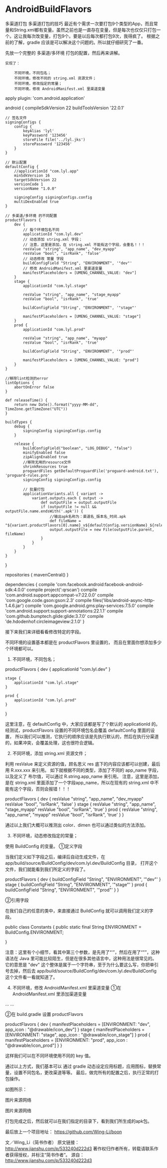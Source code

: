 # AndroidBuildFlavors
多渠道打包  多渠道打包的技巧
最近有个需求一次要打包9个类型的App，而且常量和String.xml都有变量。虽然之前也是一直存在变量，但是每次也仅仅只打包一个。这让我每次改变量，打包9个。要是以后每次都打包9次，我得疯了。
根据之前的了解，gradle 应该是可以解决这个问题的。所以就仔细研究了一番。

先放一个完整的 多渠道/多环境 打包的配置，然后再来讲解。

    实现了：

        不同环境，不同包名；
        不同环境，修改不同的 string.xml 资源文件；
        不同环境，修改指定的常量；
        不同环境，修改 AndroidManifest.xml 里渠道变量

apply plugin: 'com.android.application'

android {
    compileSdkVersion 22
    buildToolsVersion '22.0.1'

    // 签名文件
    signingConfigs {
        config {
            keyAlias 'lyl'
            keyPassword '123456'
            storeFile file('../lyl.jks')
            storePassword '123456'
        }
    }

    // 默认配置
    defaultConfig {
        //applicationId "com.lyl.app"
        minSdkVersion 16
        targetSdkVersion 22
        versionCode 1
        versionName "1.0.0"

        signingConfig signingConfigs.config
        multiDexEnabled true
    }

    // 多渠道/多环境 的不同配置
    productFlavors {
        dev {
            // 每个环境包名不同
            applicationId "com.lyl.dev"
            // 动态添加 string.xml 字段；
            // 注意，这里是添加，在 string.xml 不能有这个字段，会重名！！！
            resValue "string", "app_name", "dev_myapp"
            resValue "bool", "isrRank", 'false'
            // 动态修改 常量 字段
            buildConfigField "String", "ENVIRONMENT", '"dev"'
            // 修改 AndroidManifest.xml 里渠道变量
            manifestPlaceholders = [UMENG_CHANNEL_VALUE: "dev"]
        }
        stage {
            applicationId "com.lyl.stage"

            resValue "string", "app_name", "stage_myapp"
            resValue "bool", "isrRank", 'true'

            buildConfigField "String", "ENVIRONMENT", '"stage"'

            manifestPlaceholders = [UMENG_CHANNEL_VALUE: "stage"]
        }
        prod {
            applicationId "com.lyl.prod"

            resValue "string", "app_name", "myapp"
            resValue "bool", "isrRank", 'true'

            buildConfigField "String", "ENVIRONMENT", '"prod"'

            manifestPlaceholders = [UMENG_CHANNEL_VALUE: "prod"]
        }
    }

    //移除lint检测的error
    lintOptions {
        abortOnError false
    }

    def releaseTime() {
        return new Date().format("yyyy-MM-dd", TimeZone.getTimeZone("UTC"))
    }

    buildTypes {
        debug {
            signingConfig signingConfigs.config
        }

        release {
            buildConfigField("boolean", "LOG_DEBUG", "false")
            minifyEnabled false
            zipAlignEnabled true
            //移除无用的resource文件
            shrinkResources true
            proguardFiles getDefaultProguardFile('proguard-android.txt'), 'proguard-rules.pro'
            signingConfig signingConfigs.config

            // 批量打包
            applicationVariants.all { variant ->
                variant.outputs.each { output ->
                    def outputFile = output.outputFile
                    if (outputFile != null && outputFile.name.endsWith('.apk')) {
                        //输出apk名称为：渠道名_版本名_时间.apk
                        def fileName = "${variant.productFlavors[0].name}_v${defaultConfig.versionName}_${releaseTime()}.apk"
                        output.outputFile = new File(outputFile.parent, fileName)
                    }
                }
            }
        }
    }
}

repositories {
    mavenCentral()
}

dependencies {
    compile 'com.facebook.android:facebook-android-sdk:4.0.0'
    compile project(':qrscan')
    compile 'com.android.support:appcompat-v7:22.0.0'
    compile 'com.google.code.gson:gson:2.3'
    compile files('libs/android-async-http-1.4.6.jar')
    compile 'com.google.android.gms:play-services:7.5.0'
    compile 'com.android.support:support-annotations:22.1.1'
    compile 'com.github.bumptech.glide:glide:3.7.0'
    compile 'de.hdodenhof:circleimageview:2.1.0'
}

接下来我们来详细看看修改特定的字段。

不同环境的设置基本都是在 productFlavors 里设置的，
而且在里面你想添加多少个环境都可以。
1. 不同环境，不同包名；

productFlavors {
    dev {
        applicationId "com.lyl.dev"
    }

    stage {
        applicationId "com.lyl.stage"
    }

    prod {
        applicationId "com.lyl.prod"
    }
}

这里注意，在 defaultConfig 中，大家应该都是写了个默认的 applicationId 的。
经测试，productFlavors 设置的不同环境包名会覆盖 defaultConfig 里面的设置，
所以我们可以推测，它执行的顺序应该是先执行默认的，然后在执行分渠道的，如果冲突，会覆盖处理，这也很符合逻辑。


2. 不同环境，添加 string.xml 资源文件；

利用 resValue 来定义资源的值，顾名思义 res 底下的内容应该都可以创建，最后用 R.xxx.xxx 来引用。
如下就根据不同的类型，添加了不同的 app_name 字段，以及定义了 布尔值，可以通过 R.string.app_name 来引用。
注意，这里是添加，是在 string.xml 里面添加了一个字段app_name，所以在现有的 string.xml 中不能有这个字段，否则会报错！！！

productFlavors {
    dev {
        resValue "string", "app_name", "dev_myapp"
        resValue "bool", "isrRank", 'false'
    }
    stage {
        resValue "string", "app_name", "stage_myapp"
        resValue "bool", "isrRank", 'true'
    }
    prod {
        resValue "string", "app_name", "myapp"
        resValue "bool", "isrRank", 'true'
    }
}

通过以上我们大概可以推测出 color、dimen 也可以通过类似的方法添加。


3. 不同环境，动态修改指定的常量；

使用 BuildConfig 的变量。
①定义字段

当我们定义如下字段之后，编译后自动生成文件，在 app/build/source/BuildConfig/dev/com.lyl.dev/BuildConfig 目录，
打开这个文件，我们就能看到我们所定义的字段了。

productFlavors {
    dev {
        buildConfigField "String", "ENVIRONMENT", '"dev"'
    }
    stage {
        buildConfigField "String", "ENVIRONMENT", '"stage"'
    }
    prod {
        buildConfigField "String", "ENVIRONMENT", '"prod"'
    }
}

②引用字段

在我们自己的任意的类中，来直接通过 BuildConfig 就可以调用我们定义的字段。

public class Constants {
    public static final String ENVIRONMENT = BuildConfig.ENVIRONMENT;

}

注意：这里有个小细节，看其中第三个参数，是先用了“'”，然后在用了“"”，这种语法在 Java 里可能比较陌生，但是在很多其他语言中，这种用法是很常见的。
它的意思是 "dev" 这个整体是属于一个字符串，至于为什么要这么写，你把单引号去掉，然后去 app/build/source/BuildConfig/dev/com.lyl.dev/BuildConfig 这个文件看一看就知道了。


4. 不同环境，修改 AndroidManifest.xml 里渠道变量
①在 AndroidManifest.xml 里添加渠道变量

<application
    android:icon="${app_icon}"
    android:label="@string/app_name"
    android:theme="@style/AppTheme">
    ...
    <meta-data
        android:name="UMENG_CHANNEL"
        android:value="${ENVIRONMENT}" />
    ...
</application>

②在 build.gradle 设置 productFlavors

productFlavors {
    dev {
        manifestPlaceholders = [ENVIRONMENT: "dev",
                                app_icon   : "@drawable/icon_dev"]
    }
    stage {
        manifestPlaceholders = [ENVIRONMENT: "stage",
                                app_icon   : "@drawable/icon_stage"]
    }
    prod {
        manifestPlaceholders = [ENVIRONMENT: "prod",
                                app_icon   : "@drawable/icon_prod"]
    }
}

这样我们可以在不同环境使用不同的 key 值。





通过以上方式，我们基本可以 通过 gradle 动态设定应用标题，应用图标，替换常量，设置不同包名，更改渠道等等。
最后，做完所有的配置之后，执行正常的打包操作。

如图所示：

图片来源网络

图片来源网络



打包完成之后，然后就可以在我们指定的目录下，看到我们所生成的apk包。

最后放上一个项目地址：
https://github.com/Wing-Li/boon

文／Wing_Li（简书作者）
原文链接：http://www.jianshu.com/p/533240d222d3
著作权归作者所有，转载请联系作者获得授权，并标注“简书作者”。
源自：http://www.jianshu.com/p/533240d222d3 
